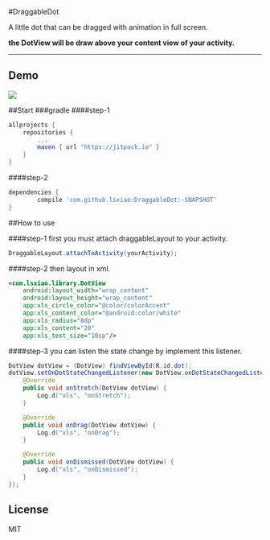 #DraggableDot

A little dot that can be dragged with animation in full screen. 

**the DotView will be draw above your content view of your activity.**

------

## Demo

![](https://github.com/lsxiao/DraggableDot/blob/master/demo.gif?raw=true)



##Start 
###gradle
####step-1

```groovy
allprojects {
	repositories {
		...
		maven { url "https://jitpack.io" }
	}
}
```
####step-2

```groovy
dependencies {
        compile 'com.github.lsxiao:DraggableDot:-SNAPSHOT'
}
```


##How to use

####step-1
first you must attach draggableLayout to your activity.

```java
DraggableLayout.attachToActivity(yourActivity);
```

####step-2
then layout in xml.

```xml
<com.lsxiao.library.DotView
    android:layout_width="wrap_content"
    android:layout_height="wrap_content"
    app:xls_circle_color="@color/colorAccent"
    app:xls_content_color="@android:color/white"
    app:xls_radius="8dp"
    app:xls_content="20"
    app:xls_text_size="10sp"/>
```

####step-3
you can listen the state change by implement this listener.

```java
DotView dotView = (DotView) findViewById(R.id.dot);
dotView.setOnDotStateChangedListener(new DotView.onDotStateChangedListener() {
    @Override
    public void onStretch(DotView dotView) {
        Log.d("xls", "onStretch");
    }

    @Override
    public void onDrag(DotView dotView) {
        Log.d("xls", "onDrag");
    }

    @Override
    public void onDismissed(DotView dotView) {
        Log.d("xls", "onDismissed");
    }
});
```

## License

MIT